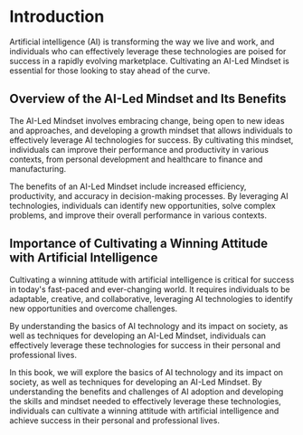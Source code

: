 Introduction
============

Artificial intelligence (AI) is transforming the way we live and work, and individuals who can effectively leverage these technologies are poised for success in a rapidly evolving marketplace. Cultivating an AI-Led Mindset is essential for those looking to stay ahead of the curve.

Overview of the AI-Led Mindset and Its Benefits
-----------------------------------------------

The AI-Led Mindset involves embracing change, being open to new ideas and approaches, and developing a growth mindset that allows individuals to effectively leverage AI technologies for success. By cultivating this mindset, individuals can improve their performance and productivity in various contexts, from personal development and healthcare to finance and manufacturing.

The benefits of an AI-Led Mindset include increased efficiency, productivity, and accuracy in decision-making processes. By leveraging AI technologies, individuals can identify new opportunities, solve complex problems, and improve their overall performance in various contexts.

Importance of Cultivating a Winning Attitude with Artificial Intelligence
-------------------------------------------------------------------------

Cultivating a winning attitude with artificial intelligence is critical for success in today's fast-paced and ever-changing world. It requires individuals to be adaptable, creative, and collaborative, leveraging AI technologies to identify new opportunities and overcome challenges.

By understanding the basics of AI technology and its impact on society, as well as techniques for developing an AI-Led Mindset, individuals can effectively leverage these technologies for success in their personal and professional lives.

In this book, we will explore the basics of AI technology and its impact on society, as well as techniques for developing an AI-Led Mindset. By understanding the benefits and challenges of AI adoption and developing the skills and mindset needed to effectively leverage these technologies, individuals can cultivate a winning attitude with artificial intelligence and achieve success in their personal and professional lives.
